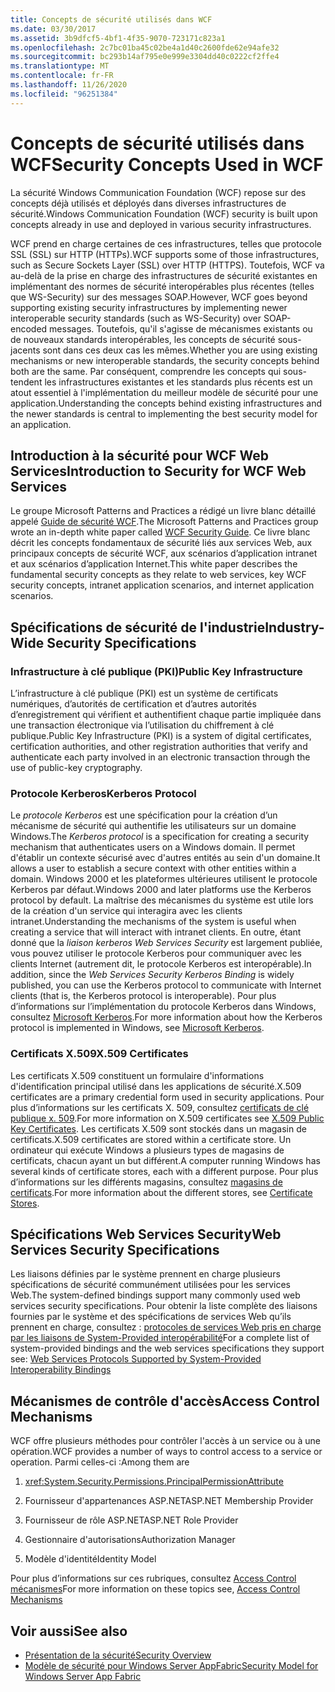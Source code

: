 ```yaml
---
title: Concepts de sécurité utilisés dans WCF
ms.date: 03/30/2017
ms.assetid: 3b9dfcf5-4bf1-4f35-9070-723171c823a1
ms.openlocfilehash: 2c7bc01ba45c02be4a1d40c2600fde62e94afe32
ms.sourcegitcommit: bc293b14af795e0e999e3304dd40c0222cf2ffe4
ms.translationtype: MT
ms.contentlocale: fr-FR
ms.lasthandoff: 11/26/2020
ms.locfileid: "96251384"
---
```

# <a name="security-concepts-used-in-wcf"></a><span data-ttu-id="7d0da-102">Concepts de sécurité utilisés dans WCF</span><span class="sxs-lookup"><span data-stu-id="7d0da-102">Security Concepts Used in WCF</span></span>

<span data-ttu-id="7d0da-103">La sécurité Windows Communication Foundation (WCF) repose sur des concepts déjà utilisés et déployés dans diverses infrastructures de sécurité.</span><span class="sxs-lookup"><span data-stu-id="7d0da-103">Windows Communication Foundation (WCF) security is built upon concepts already in use and deployed in various security infrastructures.</span></span>  
  
 <span data-ttu-id="7d0da-104">WCF prend en charge certaines de ces infrastructures, telles que protocole SSL (SSL) sur HTTP (HTTPs).</span><span class="sxs-lookup"><span data-stu-id="7d0da-104">WCF supports some of those infrastructures, such as Secure Sockets Layer (SSL) over HTTP (HTTPS).</span></span> <span data-ttu-id="7d0da-105">Toutefois, WCF va au-delà de la prise en charge des infrastructures de sécurité existantes en implémentant des normes de sécurité interopérables plus récentes (telles que WS-Security) sur des messages SOAP.</span><span class="sxs-lookup"><span data-stu-id="7d0da-105">However, WCF goes beyond supporting existing security infrastructures by implementing newer interoperable security standards (such as WS-Security) over SOAP-encoded messages.</span></span> <span data-ttu-id="7d0da-106">Toutefois, qu'il s'agisse de mécanismes existants ou de nouveaux standards interopérables, les concepts de sécurité sous-jacents sont dans ces deux cas les mêmes.</span><span class="sxs-lookup"><span data-stu-id="7d0da-106">Whether you are using existing mechanisms or new interoperable standards, the security concepts behind both are the same.</span></span> <span data-ttu-id="7d0da-107">Par conséquent, comprendre les concepts qui sous-tendent les infrastructures existantes et les standards plus récents est un atout essentiel à l'implémentation du meilleur modèle de sécurité pour une application.</span><span class="sxs-lookup"><span data-stu-id="7d0da-107">Understanding the concepts behind existing infrastructures and the newer standards is central to implementing the best security model for an application.</span></span>  
  
## <a name="introduction-to-security-for-wcf-web-services"></a><span data-ttu-id="7d0da-108">Introduction à la sécurité pour WCF Web Services</span><span class="sxs-lookup"><span data-stu-id="7d0da-108">Introduction to Security for WCF Web Services</span></span>  

<span data-ttu-id="7d0da-109">Le groupe Microsoft Patterns and Practices a rédigé un livre blanc détaillé appelé [Guide de sécurité WCF](https://archive.codeplex.com/?p=wcfsecurityguide).</span><span class="sxs-lookup"><span data-stu-id="7d0da-109">The Microsoft Patterns and Practices group wrote an in-depth white paper called [WCF Security Guide](https://archive.codeplex.com/?p=wcfsecurityguide).</span></span> <span data-ttu-id="7d0da-110">Ce livre blanc décrit les concepts fondamentaux de sécurité liés aux services Web, aux principaux concepts de sécurité WCF, aux scénarios d’application intranet et aux scénarios d’application Internet.</span><span class="sxs-lookup"><span data-stu-id="7d0da-110">This white paper describes the fundamental security concepts as they relate to web services, key WCF security concepts, intranet application scenarios, and internet application scenarios.</span></span>  
  
## <a name="industry-wide-security-specifications"></a><span data-ttu-id="7d0da-111">Spécifications de sécurité de l'industrie</span><span class="sxs-lookup"><span data-stu-id="7d0da-111">Industry-Wide Security Specifications</span></span>  
  
### <a name="public-key-infrastructure"></a><span data-ttu-id="7d0da-112">Infrastructure à clé publique (PKI)</span><span class="sxs-lookup"><span data-stu-id="7d0da-112">Public Key Infrastructure</span></span>  

<span data-ttu-id="7d0da-113">L’infrastructure à clé publique (PKI) est un système de certificats numériques, d’autorités de certification et d’autres autorités d’enregistrement qui vérifient et authentifient chaque partie impliquée dans une transaction électronique via l’utilisation du chiffrement à clé publique.</span><span class="sxs-lookup"><span data-stu-id="7d0da-113">Public Key Infrastructure (PKI) is a system of digital certificates, certification authorities, and other registration authorities that verify and authenticate each party involved in an electronic transaction through the use of public-key cryptography.</span></span>
  
### <a name="kerberos-protocol"></a><span data-ttu-id="7d0da-114">Protocole Kerberos</span><span class="sxs-lookup"><span data-stu-id="7d0da-114">Kerberos Protocol</span></span>  

 <span data-ttu-id="7d0da-115">Le *protocole Kerberos* est une spécification pour la création d’un mécanisme de sécurité qui authentifie les utilisateurs sur un domaine Windows.</span><span class="sxs-lookup"><span data-stu-id="7d0da-115">The *Kerberos protocol* is a specification for creating a security mechanism that authenticates users on a Windows domain.</span></span> <span data-ttu-id="7d0da-116">Il permet d'établir un contexte sécurisé avec d'autres entités au sein d'un domaine.</span><span class="sxs-lookup"><span data-stu-id="7d0da-116">It allows a user to establish a secure context with other entities within a domain.</span></span> <span data-ttu-id="7d0da-117">Windows 2000 et les plateformes ultérieures utilisent le protocole Kerberos par défaut.</span><span class="sxs-lookup"><span data-stu-id="7d0da-117">Windows 2000 and later platforms use the Kerberos protocol by default.</span></span> <span data-ttu-id="7d0da-118">La maîtrise des mécanismes du système est utile lors de la création d'un service qui interagira avec les clients intranet.</span><span class="sxs-lookup"><span data-stu-id="7d0da-118">Understanding the mechanisms of the system is useful when creating a service that will interact with intranet clients.</span></span> <span data-ttu-id="7d0da-119">En outre, étant donné que la *liaison kerberos Web Services Security* est largement publiée, vous pouvez utiliser le protocole Kerberos pour communiquer avec les clients Internet (autrement dit, le protocole Kerberos est interopérable).</span><span class="sxs-lookup"><span data-stu-id="7d0da-119">In addition, since the *Web Services Security Kerberos Binding* is widely published, you can use the Kerberos protocol to communicate with Internet clients (that is, the Kerberos protocol is interoperable).</span></span> <span data-ttu-id="7d0da-120">Pour plus d’informations sur l’implémentation du protocole Kerberos dans Windows, consultez  [Microsoft Kerberos](/windows/win32/secauthn/microsoft-kerberos).</span><span class="sxs-lookup"><span data-stu-id="7d0da-120">For more information about how the Kerberos protocol is implemented in Windows, see  [Microsoft Kerberos](/windows/win32/secauthn/microsoft-kerberos).</span></span>  
  
### <a name="x509-certificates"></a><span data-ttu-id="7d0da-121">Certificats X.509</span><span class="sxs-lookup"><span data-stu-id="7d0da-121">X.509 Certificates</span></span>  

 <span data-ttu-id="7d0da-122">Les certificats X.509 constituent un formulaire d'informations d'identification principal utilisé dans les applications de sécurité.</span><span class="sxs-lookup"><span data-stu-id="7d0da-122">X.509 certificates are a primary credential form used in security applications.</span></span> <span data-ttu-id="7d0da-123">Pour plus d’informations sur les certificats X. 509, consultez [certificats de clé publique x. 509](/windows/win32/seccertenroll/about-x-509-public-key-certificates).</span><span class="sxs-lookup"><span data-stu-id="7d0da-123">For more information on X.509 certificates see [X.509 Public Key Certificates](/windows/win32/seccertenroll/about-x-509-public-key-certificates).</span></span> <span data-ttu-id="7d0da-124">Les certificats X.509 sont stockés dans un magasin de certificats.</span><span class="sxs-lookup"><span data-stu-id="7d0da-124">X.509 certificates are stored within a certificate store.</span></span> <span data-ttu-id="7d0da-125">Un ordinateur qui exécute Windows a plusieurs types de magasins de certificats, chacun ayant un but différent.</span><span class="sxs-lookup"><span data-stu-id="7d0da-125">A computer running Windows has several kinds of certificate stores, each with a different purpose.</span></span> <span data-ttu-id="7d0da-126">Pour plus d’informations sur les différents magasins, consultez [magasins de certificats](/previous-versions/windows/it-pro/windows-server-2003/cc757138(v=ws.10)).</span><span class="sxs-lookup"><span data-stu-id="7d0da-126">For more information about the different stores, see [Certificate Stores](/previous-versions/windows/it-pro/windows-server-2003/cc757138(v=ws.10)).</span></span>  
  
## <a name="web-services-security-specifications"></a><span data-ttu-id="7d0da-127">Spécifications Web Services Security</span><span class="sxs-lookup"><span data-stu-id="7d0da-127">Web Services Security Specifications</span></span>  

 <span data-ttu-id="7d0da-128">Les liaisons définies par le système prennent en charge plusieurs spécifications de sécurité communément utilisées pour les services Web.</span><span class="sxs-lookup"><span data-stu-id="7d0da-128">The system-defined bindings support many commonly used web services security specifications.</span></span> <span data-ttu-id="7d0da-129">Pour obtenir la liste complète des liaisons fournies par le système et des spécifications de services Web qu’ils prennent en charge, consultez : [protocoles de services Web pris en charge par les liaisons de System-Provided interopérabilité](web-services-protocols-supported-by-system-provided-interoperability-bindings.md)</span><span class="sxs-lookup"><span data-stu-id="7d0da-129">For a complete list of system-provided bindings and the web services specifications they support see: [Web Services Protocols Supported by System-Provided Interoperability Bindings](web-services-protocols-supported-by-system-provided-interoperability-bindings.md)</span></span>  
  
## <a name="access-control-mechanisms"></a><span data-ttu-id="7d0da-130">Mécanismes de contrôle d'accès</span><span class="sxs-lookup"><span data-stu-id="7d0da-130">Access Control Mechanisms</span></span>  

 <span data-ttu-id="7d0da-131">WCF offre plusieurs méthodes pour contrôler l'accès à un service ou à une opération.</span><span class="sxs-lookup"><span data-stu-id="7d0da-131">WCF provides a number of ways to control access to a service or operation.</span></span> <span data-ttu-id="7d0da-132">Parmi celles-ci :</span><span class="sxs-lookup"><span data-stu-id="7d0da-132">Among them are</span></span>  
  
1. <xref:System.Security.Permissions.PrincipalPermissionAttribute>  
  
2. <span data-ttu-id="7d0da-133">Fournisseur d'appartenances ASP.NET</span><span class="sxs-lookup"><span data-stu-id="7d0da-133">ASP.NET Membership Provider</span></span>  
  
3. <span data-ttu-id="7d0da-134">Fournisseur de rôle ASP.NET</span><span class="sxs-lookup"><span data-stu-id="7d0da-134">ASP.NET Role Provider</span></span>  
  
4. <span data-ttu-id="7d0da-135">Gestionnaire d'autorisations</span><span class="sxs-lookup"><span data-stu-id="7d0da-135">Authorization Manager</span></span>  
  
5. <span data-ttu-id="7d0da-136">Modèle d'identité</span><span class="sxs-lookup"><span data-stu-id="7d0da-136">Identity Model</span></span>  
  
 <span data-ttu-id="7d0da-137">Pour plus d’informations sur ces rubriques, consultez [Access Control mécanismes](access-control-mechanisms.md)</span><span class="sxs-lookup"><span data-stu-id="7d0da-137">For more information on these topics see, [Access Control Mechanisms](access-control-mechanisms.md)</span></span>  
  
## <a name="see-also"></a><span data-ttu-id="7d0da-138">Voir aussi</span><span class="sxs-lookup"><span data-stu-id="7d0da-138">See also</span></span>

- [<span data-ttu-id="7d0da-139">Présentation de la sécurité</span><span class="sxs-lookup"><span data-stu-id="7d0da-139">Security Overview</span></span>](security-overview.md)
- <span data-ttu-id="7d0da-140">[Modèle de sécurité pour Windows Server AppFabric](/previous-versions/appfabric/ee677202(v=azure.10))</span><span class="sxs-lookup"><span data-stu-id="7d0da-140">[Security Model for Windows Server App Fabric](/previous-versions/appfabric/ee677202(v=azure.10))</span></span>

